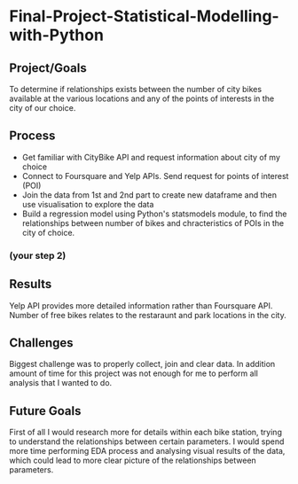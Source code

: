# Final-Project-Statistical-Modelling-with-Python

## Project/Goals
To determine if relationships exists between the number of city bikes available at the various locations and any of the points of interests in the city of our choice.

## Process
- Get familiar with CityBike API and request information about city of my choice
- Connect to Foursquare and Yelp APIs. Send request for points of interest (POI)
- Join the data from 1st and 2nd part to create new dataframe and then use visualisation to explore the data
- Build a regression model using Python's statsmodels module, to find the relationships between number of bikes and chracteristics of POIs in the city of choice.
### (your step 2)

## Results
Yelp API provides more detailed information rather than Foursquare API. Number of free bikes relates to the restaraunt and park locations in the city.

## Challenges 
Biggest challenge was to properly collect, join and clear data. In addition amount of time for this project was not enough for me to perform all analysis that I wanted to do.
## Future Goals
First of all I would research more for details within each bike station, trying to understand the relationships between certain parameters. I would spend more time performing EDA process and analysing visual results of the data, which could lead to more clear picture of the relationships between parameters.
